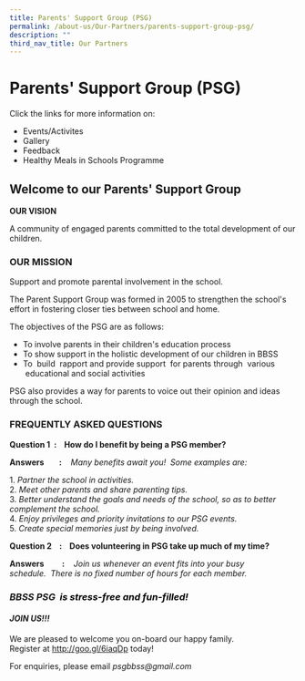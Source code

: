 ```yaml
---
title: Parents' Support Group (PSG)
permalink: /about-us/Our-Partners/parents-support-group-psg/
description: ""
third_nav_title: Our Partners
---
```

# Parents' Support Group (PSG)

Click the links for more information on:
* Events/Activites
* Gallery
* Feedback
* Healthy Meals in Schools Programme

## Welcome to our Parents' Support Group  

**OUR VISION**  

A community of engaged parents committed to the total development of our children.


### OUR MISSION

Support and promote parental involvement in the school.

  

The Parent Support Group was formed in 2005 to strengthen the school's effort in fostering closer ties between school and home.

The objectives of the PSG are as follows:

*   To involve parents in their children's education process
*   To show support in the holistic development of our children in BBSS
*   To  build  rapport and provide support  for parents through  various  educational and social activities

PSG also provides a way for parents to voice out their opinion and ideas through the school.

### FREQUENTLY ASKED QUESTIONS

**Question 1    :    How do I benefit by being a PSG member?** 

**Answers        :**    _Many benefits await you!  Some examples are:_

1\.  _Partner the school in activities._  
2\.  _Meet other parents and share parenting tips._  
3\.  _Better understand the goals and needs of the school, so as to better complement the school._  
4\.  _Enjoy privileges and priority invitations to our PSG events._  
5\.  _Create special memories just by being involved._

  

**Question 2    :    Does volunteering in PSG take up much of my time?**  

**Answers**        **:**    _Join us whenever an event fits into your busy schedule._  _There is no fixed number of hours for each member._  

  

### _BBSS PSG <span style = "color: black"> <b>is stress-free and fun-filled!</b> </span>_ 


#### **_JOIN US!!!_**

  

We are pleased to welcome you on-board our happy family.  
Register at <a href="http://goo.gl/6iaqDp" target="_blank">http://goo.gl/6iaqDp</a> today!


For enquiries, please email _psgbbss@gmail.com_